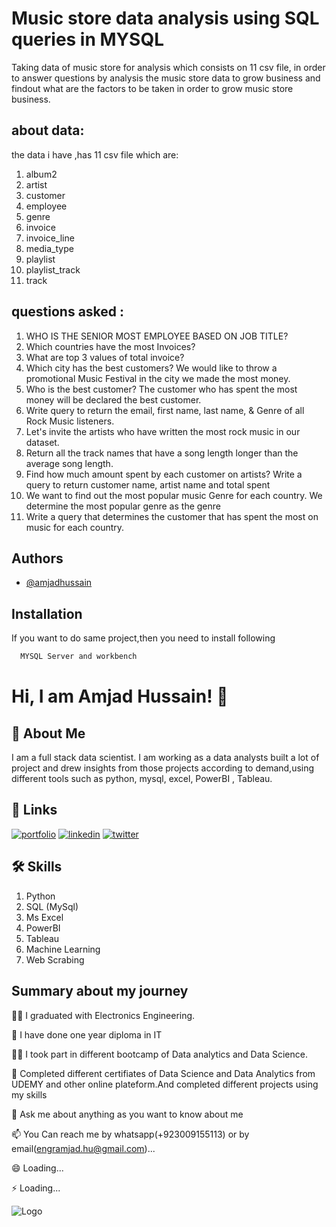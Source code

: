 
# Music store  data analysis using SQL queries in MYSQL

Taking data of music store for analysis which consists on 11 csv file, in order to answer questions by analysis the music store data to grow business and findout what are the factors to be taken in order to grow music store business.

## about data:
the data i have ,has 11 csv file which are:
1. album2
2. artist
3. customer
4. employee
5. genre
6. invoice
7. invoice_line
8. media_type
9. playlist
10. playlist_track
11. track

## questions asked :

1. WHO IS THE SENIOR MOST EMPLOYEE BASED ON JOB TITLE?
2. Which countries have the most Invoices?
3. What are top 3 values of total invoice?
4. Which city has the best customers? We would like to throw a promotional Music Festival in the city we made the most money.
5. Who is the best customer? The customer who has spent the most money will be declared the best customer.
6. Write query to return the email, first name, last name, & Genre of all Rock Music listeners. 
7. Let's invite the artists who have written the most rock music in our dataset. 
8. Return all the track names that have a song length longer than the average song length. 
9. Find how much amount spent by each customer on artists? Write a query to return customer name, artist name and total spent 
10. We want to find out the most popular music Genre for each country. We determine the most popular genre as the genre 
11. Write a query that determines the customer that has spent the most on music for each country. 




















## Authors

- [@amjadhussain](https://github.com/Amjad-Hussain-DataScientist)


## Installation

If you want to do same project,then you need to install following 
```bash
  MYSQL Server and workbench

```
    
# Hi, I am Amjad Hussain! 👋


## 🚀 About Me
I am a full stack data scientist.
I am working as a data analysts built a lot of project and drew insights from those projects according to demand,using different tools such as python, mysql, excel, PowerBI , Tableau.



## 🔗 Links
[![portfolio](https://img.shields.io/badge/my_portfolio-000?style=for-the-badge&logo=ko-fi&logoColor=white)](https://github.com/Amjad-Hussain-DataScientist?tab=projects)
[![linkedin](https://img.shields.io/badge/linkedin-0A66C2?style=for-the-badge&logo=linkedin&logoColor=white)]()
[![twitter](https://img.shields.io/badge/twitter-1DA1F2?style=for-the-badge&logo=twitter&logoColor=white)]()


## 🛠 Skills
1. Python
2. SQL (MySql)
3. Ms Excel
4. PowerBI
5. Tableau
6. Machine Learning 
7. Web Scrabing


## Summary about my journey
👩‍💻 I graduated with Electronics Engineering.

🧠 I have done one year diploma in IT

👯‍♀️ I took part in different bootcamp of Data analytics and Data Science.

🤔 Completed different certifiates of Data Science and Data Analytics from UDEMY and other online plateform.And completed different projects using my skills

💬 Ask me about anything as you want to know about me

📫 You Can reach me by whatsapp(+923009155113) or by email(engramjad.hu@gmail.com)...

😄 Loading...

⚡️ Loading...


![Logo](https://github-readme-stats.vercel.app/api?username=Amjad-Hussain-DataScientist&&show_icons=true&title_color=ffffff&icon_color=bb2acf&text_color=daf7dc&bg_color=151515)

